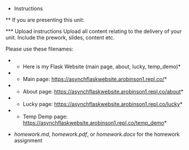 * Instructions

** If you are presenting this unit:

*** Upload instructions
Upload all content relating to the delivery of your unit. Include the
prework, slides, content etc.

Please use these filenames:

- * Here is my Flask Website (main page, about, lucky, temp_demo)*
- * Main page: https://asynchflaskwebsite.arobinson1.repl.co/*
- * About page: https://asynchflaskwebsite.arobinson1.repl.co/about*
- * Lucky page: https://asynchflaskwebsite.arobinson1.repl.co/lucky*
- * Temp Demp page: https://asynchflaskwebsite.arobinson1.repl.co/temp_demo*


- *homework.md*, *homework.pdf*, or *homework.docx* for the homework
  assignment
